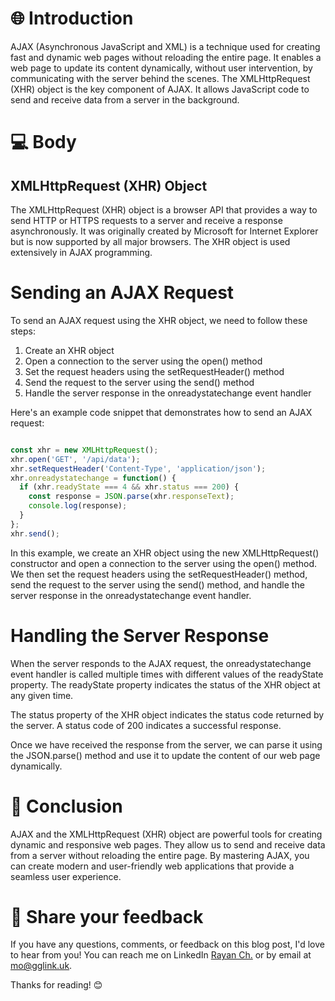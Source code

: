 # 🌐 Introduction
AJAX (Asynchronous JavaScript and XML) is a technique used for creating fast and dynamic web pages without reloading the entire page. It enables a web page to update its content dynamically, without user intervention, by communicating with the server behind the scenes. The XMLHttpRequest (XHR) object is the key component of AJAX. It allows JavaScript code to send and receive data from a server in the background.

# 💻 Body
## XMLHttpRequest (XHR) Object
The XMLHttpRequest (XHR) object is a browser API that provides a way to send HTTP or HTTPS requests to a server and receive a response asynchronously. It was originally created by Microsoft for Internet Explorer but is now supported by all major browsers. The XHR object is used extensively in AJAX programming.

# Sending an AJAX Request
To send an AJAX request using the XHR object, we need to follow these steps:

1. Create an XHR object
2. Open a connection to the server using the open() method
3. Set the request headers using the setRequestHeader() method
4. Send the request to the server using the send() method
5. Handle the server response in the onreadystatechange event handler

Here's an example code snippet that demonstrates how to send an AJAX request:

```javascript

const xhr = new XMLHttpRequest();
xhr.open('GET', '/api/data');
xhr.setRequestHeader('Content-Type', 'application/json');
xhr.onreadystatechange = function() {
  if (xhr.readyState === 4 && xhr.status === 200) {
    const response = JSON.parse(xhr.responseText);
    console.log(response);
  }
};
xhr.send();
```
In this example, we create an XHR object using the new XMLHttpRequest() constructor and open a connection to the server using the open() method. We then set the request headers using the setRequestHeader() method, send the request to the server using the send() method, and handle the server response in the onreadystatechange event handler.

# Handling the Server Response
When the server responds to the AJAX request, the onreadystatechange event handler is called multiple times with different values of the readyState property. The readyState property indicates the status of the XHR object at any given time.

The status property of the XHR object indicates the status code returned by the server. A status code of 200 indicates a successful response.

Once we have received the response from the server, we can parse it using the JSON.parse() method and use it to update the content of our web page dynamically.

# 🏁 Conclusion
AJAX and the XMLHttpRequest (XHR) object are powerful tools for creating dynamic and responsive web pages. They allow us to send and receive data from a server without reloading the entire page. By mastering AJAX, you can create modern and user-friendly web applications that provide a seamless user experience.

# 📣 Share your feedback
If you have any questions, comments, or feedback on this blog post, I'd love to hear from you! You can reach me on LinkedIn [Rayan Ch.](https://www.linkedin.com/in/rayan-ch-b787ab224/) or by email at [mo@gglink.uk](mailto:mo@gglink.uk).

Thanks for reading! 😊
